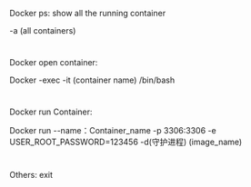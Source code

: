 Docker ps: show all the running container

-a (all containers)

#  



Docker open container:

Docker -exec  -it (container name) /bin/bash

#  

Docker run Container:

Docker run --name：Container_name -p 3306:3306 -e USER_ROOT_PASSWORD=123456 -d(守护进程) (image_name)  

#  

Others: exit 
